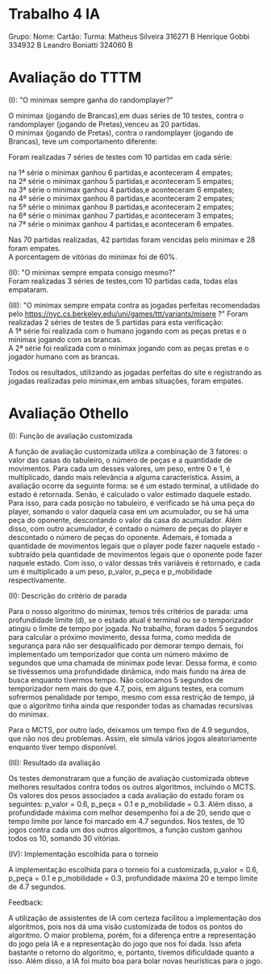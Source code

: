 # Trabalho 4 IA

Grupo:
Nome:              Cartão:   Turma:
Matheus Silveira   316271    B
Henrique Gobbi     334932    B
Leandro Boniatti   324060    B

# Avaliação do TTTM
(I): "O minimax sempre ganha do randomplayer?"

O minimax (jogando de Brancas),em duas séries de 10 testes, contra o randomplayer (jogando de Pretas),venceu as 20 partidas.    
O minimax (jogando de Pretas), contra o randomplayer (jogando de Brancas), teve um comportamento diferente:

Foram realizadas 7 séries de testes com 10 partidas em cada série: 

na 1ª série o minimax ganhou 6 partidas,e aconteceram 4 empates;   
na 2ª série o minimax ganhou 5 partidas,e aconteceram 5 empates;   
na 3ª série o minimax ganhou 4 partidas,e aconteceram 6 empates;   
na 4ª série o minimax ganhou 8 partidas,e aconteceram 2 empates;   
na 5ª série o minimax ganhou 8 partidas,e aconteceram 2 empates;   
na 6ª série o minimax ganhou 7 partidas,e aconteceram 3 empates;   
na 7ª série o minimax ganhou 4 partidas,e aconteceram 6 empates.

Nas 70 partidas realizadas, 42 partidas foram vencidas pelo minimax e 28 foram empates.     
A porcentagem de vitórias do minimax foi de 60%. 
    

(II): "O minimax sempre empata consigo mesmo?"  
Foram realizadas 3 séries de testes,com 10 partidas cada, todas elas empataram.


(III): "O minimax sempre empata contra as jogadas perfeitas recomendadas pelo
https://nyc.cs.berkeley.edu/uni/games/ttt/variants/misere ?"
Foram realizadas 2 séries de testes de 5 partidas para esta verificação:    
A 1ª série foi realizada com o humano jogando com as peças pretas e o minimax jogando com as brancas.   
A 2ª série foi realizada com o minimax jogando com as peças pretas e o jogador humano com as brancas.

Todos os resultados, utilizando as jogadas perfeitas do site e registrando as jogadas realizadas pelo minimax,em ambas situações, foram empates.

# Avaliação Othello

(I): Função de avaliação customizada

A função de avaliação customizada utiliza a combinação de 3 fatores: o valor das casas do tabuleiro, o número de peças e a quantidade de movimentos.
Para cada um desses valores, um peso, entre 0 e 1, é multiplicado, dando mais relevância a alguma característica. Assim, a avaliação ocorre da seguinte forma:
se é um estado terminal, a utilidade do estado é retornada. Senão, é calculado o valor estimado daquele estado. Para isso, para cada posição no tabuleiro, 
é verificado se há uma peça do player, somando o valor daquela casa em um acumulador, ou se há uma peça do oponente, descontando o valor da casa do 
acumulador. Além disso, com outro acumulador, é contado o número de peças do player e descontado o número de peças do oponente. Ademais, é tomada a quantidade
de movimentos legais que o player pode fazer naquele estado - subtraído pela quantidade de movimentos legais que o oponente pode fazer naquele estado. Com  isso, o valor dessas três variáveis é retornado, e cada um é multiplicado a um peso, p_valor, p_peça e p_mobilidade respectivamente.

(II): Descrição do critério de parada

Para o nosso algoritmo do minimax, temos três critérios de parada: uma profundidade limite (d), se o estado atual é terminal ou se o temporizador atingiu o 
limite de tempo por jogada. No trabalho, foram dados 5 segundos para calcular o próximo movimento, dessa forma, como medida de segurança para não ser 
desqualificado por demorar tempo demais, foi implementado um temporizador que conta um número máximo de segundos que uma chamada de minimax pode levar. Dessa forma, é como se tivéssemos uma profundidade dinâmica, indo mais fundo na área de busca enquanto tivermos tempo. Não colocamos 5 segundos de temporizador nem mais do que 4.7, pois, em alguns testes, era comum sofrermos penalidade por tempo, mesmo com essa restrição de tempo, já que o algoritmo tinha ainda que responder todas as  chamadas recursivas do minimax. 

Para o MCTS, por outro lado, deixamos um tempo fixo de 4.9 segundos, que não nos deu problemas. Assim, ele simula vários jogos aleatoriamente enquanto tiver tempo disponível.

(III): Resultado da avaliação

Os testes demonstraram que a função de avaliação customizada obteve melhores resultados contra todos os outros algoritmos, incluíndo o MCTS. Os valores dos 
pesos associados a cada avaliação do estado foram os seguintes: p_valor = 0.6, p_peça = 0.1 e p_mobilidade = 0.3. Além disso, a profundidade máxima com 
melhor desempenho foi a de 20, sendo que o tempo limite por lance foi marcado em 4.7 segundos. Nos testes, de 10 jogos contra cada um dos outros algoritmos, 
a função custom ganhou todos os 10, somando 30 vitórias.

(IV): Implementação escolhida para o torneio

A implementação escolhida para o torneio foi a customizada, p_valor = 0.6, p_peça = 0.1 e p_mobilidade = 0.3, profundidade máxima 20 e tempo limite de 4.7 segundos.

Feedback:

A utilização de assistentes de IA com certeza facilitou a implementação dos algoritmos, pois nos dá uma visão customizada de todos os pontos do algoritmo.
O maior problema, porém, foi a diferença entre a representação do jogo pela IA e a representação do jogo que nos foi dada. Isso afeta bastante o retorno do
algoritmo, e, portanto, tivemos dificuldade quanto a isso. Além disso, a IA foi muito boa para bolar novas heurísticas para o jogo.


